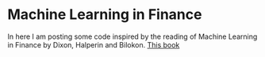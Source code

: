 # Machine Learning in Finance
In here I am posting some code inspired by the reading of Machine Learning in Finance by Dixon, Halperin and Bilokon. 
[This book](https://www.amazon.co.uk/Machine-Learning-Finance-Theory-Practice/dp/3030410676/ref=sr_1_1?dchild=1&keywords=machine+learning+in+finance&qid=1624534970&sr=8-1)
